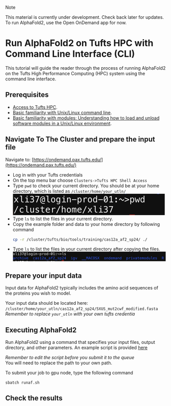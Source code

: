 
> [!NOTE]         
> This material is currently under development. Check back later for updates.    
> To run AlphaFold2, use the Open OnDemand app for now.  







# Run AlphaFold2 on Tufts HPC with Command Line Interface (CLI)     
This tutorial will guide the reader through the process of running AlphaFold2 on the Tufts High Performance Computing (HPC) system using the command line interface.


## Prerequisites
- [Access to Tufts HPC](https://tufts.qualtrics.com/jfe/form/SV_5bUmpFT0IXeyEfj).
- [Basic familiarity with Unix/Linux command line](https://it.tufts.edu/file/introduction-basic-linux).
- [Basic familiarity with modules: Understanding how to load and unload software modules in a Unix/Linux environment](https://tufts.app.box.com/v/Pax-User-Guide). 



## Navigate To The Cluster and prepare the input file 
Navigate to: [https://ondemand.pax.tufts.edu/](https://ondemand.pax.tufts.edu/)

- Log in with your Tufts credentials
- On the top menu bar choose `Clusters->Tufts HPC Shell Access`     
- Type `pwd` to check your current directory. You should be at your home directory, which is listed as `/cluster/home/your_utln/`
![](images/cluster_screenshot_homepath.png) 
- Type `ls` to list the files in your current directory.      
- Copy the example folder and data to your home directory by following command           
    ```bash
    cp -r /cluster/tufts/bio/tools/training/cas12a_af2_sp24/ ./ 
    ```
- Type `ls` to list the files in your current directory after copying the files.       
    ![](images/cluster_screenshot_homedir.png)



## Prepare your input data          
Input data for AlphaFold2 typically includes the amino acid sequences of the proteins you wish to model.    

Your input data should be located here: `/cluster/home/your_utln/cas12a_af2_sp24/5XUS_mut2cwf_modified.fasta`    
*Remember to replace `your_utln` with your own tufts credentia*


## Executing AlphaFold2     
Run AlphaFold2 using a command that specifies your input files, output directory, and other parameters. An example script is provided [here]()     

*Remember to edit the script before you submit it to the queue*    
You will need to replace the path to your own path.

To submit your job to gpu node, type the following command     
```
sbatch runaf.sh 
```

## Check the results      
